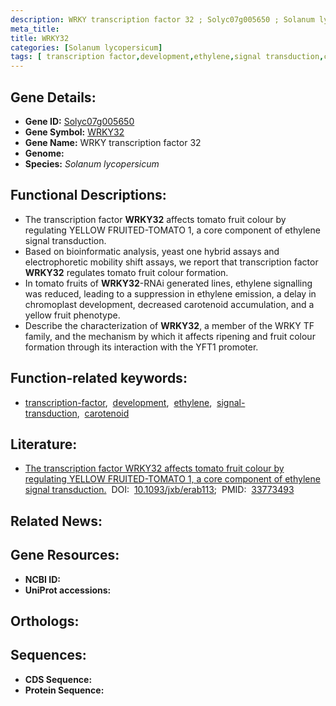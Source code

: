 ```yaml
---
description: WRKY transcription factor 32 ; Solyc07g005650 ; Solanum lycopersicum
meta_title:
title: WRKY32
categories: [Solanum lycopersicum]
tags: [ transcription factor,development,ethylene,signal transduction,carotenoid ]
---
```


## Gene Details:
- **Gene ID:** [Solyc07g005650]()
- **Gene Symbol:** <u>WRKY32</u>
- **Gene Name:** WRKY transcription factor 32
- **Genome:** []()
- **Species:** *Solanum lycopersicum*

## Functional Descriptions:
   - The transcription factor **WRKY32** affects tomato fruit colour by regulating YELLOW FRUITED-TOMATO 1, a core component of ethylene signal transduction.
   - Based on bioinformatic analysis, yeast one hybrid assays and electrophoretic mobility shift assays, we report that transcription factor **WRKY32** regulates tomato fruit colour formation.
   - In tomato fruits of **WRKY32**-RNAi generated lines, ethylene signalling was reduced, leading to a suppression in ethylene emission, a delay in chromoplast development, decreased carotenoid accumulation, and a yellow fruit phenotype.
   - Describe the characterization of **WRKY32**, a member of the WRKY TF family, and the mechanism by which it affects ripening and fruit colour formation through its interaction with the YFT1 promoter.

## Function-related keywords:
   - [transcription-factor](/tags/transcription-factor/),&nbsp;&nbsp;[development](/tags/development/),&nbsp;&nbsp;[ethylene](/tags/ethylene/),&nbsp;&nbsp;[signal-transduction](/tags/signal-transduction/),&nbsp;&nbsp;[carotenoid](/tags/carotenoid/)

## Literature:
   - [The transcription factor WRKY32 affects tomato fruit colour by regulating YELLOW FRUITED-TOMATO 1, a core component of ethylene signal transduction.](https://doi.org/10.1093/jxb/erab113)&nbsp;&nbsp;DOI:&nbsp;&nbsp;[10.1093/jxb/erab113](https://doi.org/10.1093/jxb/erab113);&nbsp;&nbsp;PMID:&nbsp;&nbsp;[33773493](https://pubmed.ncbi.nlm.nih.gov/33773493/)

## Related News:

## Gene Resources:
- **NCBI ID:**  [](https://www.ncbi.nlm.nih.gov/gene/?term=)
- **UniProt accessions:**  [](https://www.uniprot.org/uniprotkb//entry)

## Orthologs:

## Sequences:
- **CDS Sequence:**
- **Protein Sequence:**

